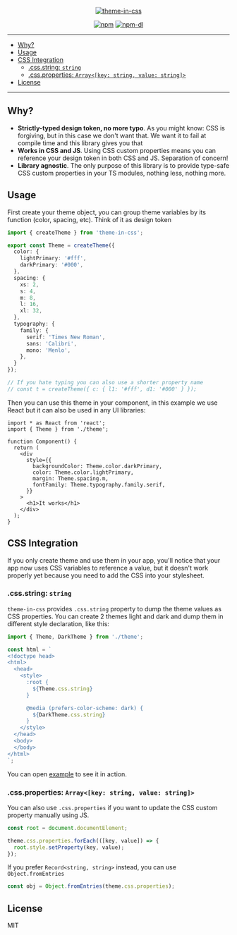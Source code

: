 <!-- markdownlint-disable MD026 MD033 MD041 -->

<div align="center">

[![theme-in-css](https://user-images.githubusercontent.com/1614415/80961549-5ba25e80-8e35-11ea-8ee3-0a709439f15a.png)](.)

[![npm](https://badgen.net/npm/v/theme-in-css)](https://www.npmjs.com/package/theme-in-css)
[![npm-dl](https://badgen.net/npm/dt/theme-in-css)](https://www.npmjs.com/package/theme-in-css)

</div>

---

- [Why?](#why)
- [Usage](#usage)
- [CSS Integration](#css-integration)
  - [.css.string: `string`](#cssstring-string)
  - [.css.properties: `Array<[key: string, value: string]>`](#cssproperties-arraykey-string-value-string)
- [License](#license)

---

## Why?

- **Strictly-typed design token, no more typo**. As you might know: CSS is forgiving, but in this case we don't want that. We want it to fail at compile time and this library gives you that
- **Works in CSS and JS**. Using CSS custom properties means you can reference your design token in both CSS and JS. Separation of concern!
- **Library agnostic**. The only purpose of this library is to provide type-safe CSS custom properties in your TS modules, nothing less, nothing more.

## Usage

First create your theme object, you can group theme variables by its function (color, spacing, etc). Think of it as design token

```ts
import { createTheme } from 'theme-in-css';

export const Theme = createTheme({
  color: {
    lightPrimary: '#fff',
    darkPrimary: '#000',
  },
  spacing: {
    xs: 2,
    s: 4,
    m: 8,
    l: 16,
    xl: 32,
  },
  typography: {
    family: {
      serif: 'Times New Roman',
      sans: 'Calibri',
      mono: 'Menlo',
    },
  }
});

// If you hate typing you can also use a shorter property name
// const t = createTheme({ c: { l1: '#fff', d1: '#000' } });
```

Then you can use this theme in your component, in this example we use React but it can also be used in any UI libraries:

```tsx
import * as React from 'react';
import { Theme } from './theme';

function Component() {
  return (
    <div
      style={{
        backgroundColor: Theme.color.darkPrimary,
        color: Theme.color.lightPrimary,
        margin: Theme.spacing.m,
        fontFamily: Theme.typography.family.serif,
      }}
    >
      <h1>It works</h1>
    </div>
  );
}
```

## CSS Integration

If you only create theme and use them in your app, you'll notice that your app now uses CSS variables to reference a value, but it doesn't work properly yet because you need to add the CSS into your stylesheet.

### .css.string: `string`

`theme-in-css` provides `.css.string` property to dump the theme values as CSS properties. You can create 2 themes light and dark and dump them in different style declaration, like this:

```ts
import { Theme, DarkTheme } from './theme';

const html = `
<!doctype head>
<html>
  <head>
    <style>
      :root {
        ${Theme.css.string}
      }

      @media (prefers-color-scheme: dark) {
        ${DarkTheme.css.string}
      }
    </style>
  </head>
  <body>
  </body>
</html>
`;
```

You can open [example](example) to see it in action.

### .css.properties: `Array<[key: string, value: string]>`

You can also use `.css.properties` if you want to update the CSS custom property manually using JS.

```js
const root = document.documentElement;

theme.css.properties.forEach(([key, value]) => {
  root.style.setProperty(key, value);
});
```

If you prefer `Record<string, string>` instead, you can use `Object.fromEntries`

```js
const obj = Object.fromEntries(theme.css.properties);
```

## License

MIT
